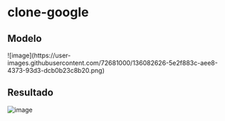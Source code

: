 # clone-google

<h2>Modelo</h2>
![image](https://user-images.githubusercontent.com/72681000/136082626-5e2f883c-aee8-4373-93d3-dcb0b23c8b20.png)


<h2>Resultado</h2>

![image](https://user-images.githubusercontent.com/72681000/136082673-bec2e69b-b98a-49c5-9bbb-b30f6bc3e9d3.png)


